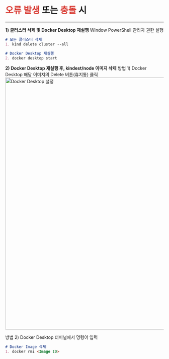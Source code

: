 # <font color="#d83931">오류 발생</font> 또는 <font color="#d83931">충돌</font> 시
---

**1) 클러스터 삭제 및 Docker Desktop 재실행**
Window PowerShell 관리자 권한 실행
```md
# 모든 클러스터 삭제
1. kind delete cluster --all

# Docker Desktop 재실행
2. docker desktop start
```

**2) Docker Desktop 재실행 후, kindest/node 이미지 삭제**
방법 1) Docker Desktop 해당 이미지의 Delete 버튼(휴지통) 클릭
<img src="/DevSecOps.Full-Project/img/4-2.png" alt="Docker Desktop 설정" width="800"> <br>

방법 2) Docker Desktop 터미널에서 명령어 입력
```md
# Docker Image 삭제
1. docker rmi <Image ID>
```